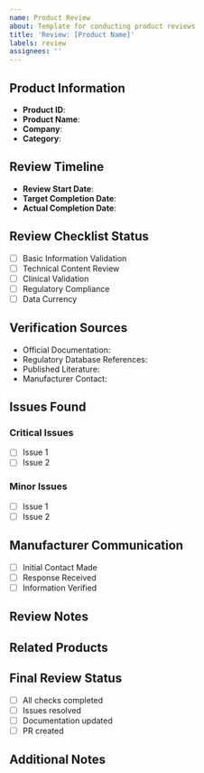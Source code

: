 ```yaml
---
name: Product Review
about: Template for conducting product reviews
title: 'Review: [Product Name]'
labels: review
assignees: ''
---
```


## Product Information
- **Product ID**: 
- **Product Name**: 
- **Company**: 
- **Category**: 

## Review Timeline
- **Review Start Date**: 
- **Target Completion Date**: 
- **Actual Completion Date**: 

## Review Checklist Status
- [ ] Basic Information Validation
- [ ] Technical Content Review
- [ ] Clinical Validation
- [ ] Regulatory Compliance
- [ ] Data Currency

## Verification Sources
- Official Documentation:
- Regulatory Database References:
- Published Literature:
- Manufacturer Contact:

## Issues Found
### Critical Issues
- [ ] Issue 1
- [ ] Issue 2

### Minor Issues
- [ ] Issue 1
- [ ] Issue 2

## Manufacturer Communication
- [ ] Initial Contact Made
- [ ] Response Received
- [ ] Information Verified

## Review Notes
<!-- Add detailed notes about the review process, findings, and decisions made -->

## Related Products
<!-- List any related products that should be cross-referenced -->

## Final Review Status
- [ ] All checks completed
- [ ] Issues resolved
- [ ] Documentation updated
- [ ] PR created

## Additional Notes
<!-- Any other relevant information -->

